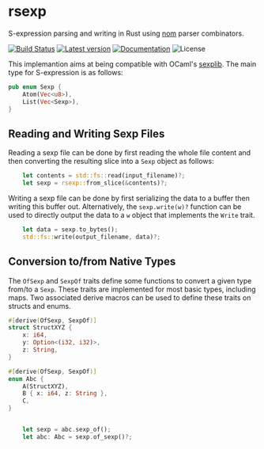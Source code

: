 # rsexp
S-expression parsing and writing in Rust using [nom](https://github.com/Geal/nom) parser combinators.

[![Build Status](https://github.com/LaurentMazare/rsexp/workflows/Continuous%20integration/badge.svg)](https://github.com/LaurentMazare/rsexp/actions)
[![Latest version](https://img.shields.io/crates/v/rsexp.svg)](https://crates.io/crates/rsexp)
[![Documentation](https://docs.rs/rsexp/badge.svg)](https://docs.rs/rsexp)
![License](https://img.shields.io/crates/l/rsexp.svg)

This implemantion aims at being compatible with OCaml's [sexplib](https://github.com/janestreet/sexplib).
The main type for S-expression is as follows:
```rust
pub enum Sexp {
    Atom(Vec<u8>),
    List(Vec<Sexp>),
}
```

## Reading and Writing Sexp Files

Reading a sexp file can be done by first reading the whole
file content and then converting the resulting slice into
a `Sexp` object as follows:

```rust
    let contents = std::fs::read(input_filename)?;
    let sexp = rsexp::from_slice(&contents)?;
```

Writing a sexp file can be done by first serializing the data
to a buffer then writing this buffer out. Alternatively, the
`sexp.write(w)?` function can be used to directly output the
data to a `w` object that implements the `Write` trait.

```rust
    let data = sexp.to_bytes();
    std::fs::write(output_filename, data)?;
```

## Conversion to/from Native Types

The `OfSexp` and `SexpOf` traits define some functions to
convert a given type from/to a `Sexp`. These traits are implemented
for most basic types, including maps. Two associated derive macros
can be used to define these traits on structs and enums.

```rust
#[derive(OfSexp, SexpOf)]
struct StructXYZ {
    x: i64,
    y: Option<(i32, i32)>,
    z: String,
}

#[derive(OfSexp, SexpOf)]
enum Abc {
    A(StructXYZ),
    B { x: i64, z: String },
    C,
}


    let sexp = abc.sexp_of();
    let abc: Abc = sexp.of_sexp()?;
```
